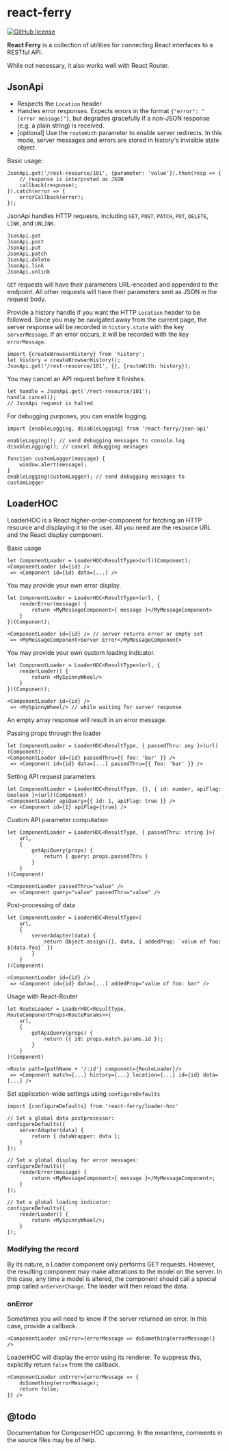 # react-ferry

[![GitHub license](https://img.shields.io/badge/license-MIT-blue.svg)](https://github.com/cfe-lab/react-ferry/blob/master/LICENSE)

**React Ferry** is a collection of utilities for connecting React interfaces to a RESTful API.

While not necessary, it also works well with React Router.

## JsonApi

* Respects the `Location` header
* Handles error responses. Expects errors in the format `{"error": "[error message]"}`, but degrades gracefully if a non-JSON response (e.g. a plain string) is received.
* [optional] Use the `routeWith` parameter to enable server redirects. In this mode, server messages and errors are stored in history's invisible state object.

Basic usage:

    JsonApi.get('/rest-resource/101', {parameter: 'value'}).then(resp => {
        // response is interpreted as JSON
        callback(response);
    }).catch(error => {
        errorCallback(error);
    });

JsonApi handles HTTP requests, including `GET`, `POST`, `PATCH`, `PUT`, `DELETE`, `LINK`, and `UNLINK`.

    JsonApi.get
    JsonApi.post
    JsonApi.put
    JsonApi.patch
    JsonApi.delete
    JsonApi.link
    JsonApi.unlink

`GET` requests will have their parameters URL-encoded and appended to the 
endpoint. All other requests will have their parameters sent as JSON in the
request body. 

Provide a history handle if you want the HTTP `Location` header to be followed.
Since you may be navigated away from the current page, the server response will
be recorded in `history.state` with the key `serverMessage`. If an error occurs,
it will be recorded with the key `errorMessage`.
    
    import {createBrowserHistory} from 'history';
    let history = createBrowserHistory();
    JsonApi.get('/rest-resource/101', {}, {routeWith: history});

You may cancel an API request before it finishes.

    let handle = JsonApi.get('/rest-resource/101');
    handle.cancel();
    // JsonApi request is halted

For debugging purposes, you can enable logging.

    import {enableLogging, disableLogging} from 'react-ferry/json-api'
    
    enableLogging(); // send debugging messages to console.log
    disableLogging(); // cancel debugging messages
    
    function customLogger(message) {
        window.alert(message);
    }
    enableLogging(customLogger); // send debugging messages to customLogger 

## LoaderHOC

LoaderHOC is a React higher-order-component for fetching an HTTP resource and displaying it to the user. All you need are the resource URL and the React display component.

Basic usage

    let ComponentLoader = LoaderHOC<ResultType>(url)(Component);
    <ComponentLoader id={id} />
     => <Component id={id} data=[...] />

You may provide your own error display.

    let ComponentLoader = LoaderHOC<ResultType>(url, {
        renderError(message) {
            return <MyMessageComponent>{ message }</MyMessageComponent>
        }
    })(Component);
    
    <ComponentLoader id={id} /> // server returns error or empty set
     => <MyMessageComponent>Server Error</MyMessageComponent>

You may provide your own custom loading indicator.

    let ComponentLoader = LoaderHOC<ResultType>(url, {
        renderLoader() {
            return <MySpinnyWheel/>
        }
    })(Component);
    
    <ComponentLoader id={id} />  
     => <MySpinnyWheel/> // while waiting for server response

An empty array response will result in an error message.

Passing props through the loader

    let ComponentLoader = LoaderHOC<ResultType, { passedThru: any }>(url)(Component);
    <ComponentLoader id={id} passedThru={{ foo: 'bar' }} />
     => <Component id={id} data=[...] passedThru={{ foo: 'bar' }} />

Setting API request parameters

    let ComponentLoader = LoaderHOC<ResultType, {}, { id: number, apiFlag: boolean }>(url)(Component)
    <ComponentLoader apiQuery={{ id: 1, apiFlag: true }} />
     => <Component id={1} apiFlag={true} />

Custom API parameter computation

    let ComponentLoader = LoaderHOC<ResultType, { passedThru: string }>(
        url,
        { 
            getApiQuery(props) {
                return { query: props.passedThru }
            }
        }
    )(Component)
    
    <ComponentLoader passedThru="value" />
     => <Component query="value" passedThru="value" />

Post-processing of data

    let ComponentLoader = LoaderHOC<ResultType>(
        url,
        { 
            serverAdapter(data) {
                return Object.assign({}, data, { addedProp: `value of foo: ${data.foo}` })
            }
        }
    )(Component)
    
    <ComponentLoader id={id} />
     => <Component id={id} data=[...] addedProp="value of foo: bar" />

Usage with React-Router

    let RouteLoader = LoaderHOC<ResultType, RouteComponentProps<RouteParams>>(
        url,
        {
            getApiQuery(props) {
                return ({ id: props.match.params.id });
            }
        }
    )(Component)
    
    <Route path={pathName + '/:id'} component={RouteLoader}/>
     => <Component match={...} history={...} location={...} id={id} data=[...] />
     
Set application-wide settings using `configureDefaults`

    import {configureDefaults} from 'react-ferry/loader-hoc'
    
    // Set a global data postprocessor:
    configureDefaults({ 
        serverAdapter(data) {
            return { dataWrapper: data };
        } 
    });
    
    // Set a global display for error messages:
    configureDefaults({ 
        renderError(message) {
            return <MyMessageComponent>{ message }</MyMessageComponent>;
        } 
    });
    
    // Set a global loading indicator:
    configureDefaults({ 
        renderLoader() {
            return <MySpinnyWheel/>;
        } 
    }); 

### Modifying the record

By its nature, a Loader component only performs GET requests. However, the 
resulting component may make alterations to the model on the server. In this 
case, any time a model is altered, the component should call a special prop
called `onServerChange`. The loader will then reload the data.

### onError

Sometimes you will need to know if the server returned an error. In this case, 
provide a callback.
 
    <ComponentLoader onError={errorMessage => doSomething(errorMessage)} />

LoaderHOC will display the error using its renderer. To suppress this, 
explicitly return `false` from the callback.

    <ComponentLoader onError={errorMessage => {
        doSomething(errorMessage);
        return false;
    }} />
    
## @todo

Documentation for ComposerHOC upcoming. In the meantime, comments in the 
source files may be of help. 